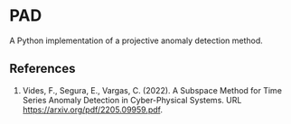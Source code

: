 # PAD
A Python implementation of a projective anomaly detection method.

## References 

1. Vides, F., Segura, E., Vargas, C. (2022). A Subspace Method for Time Series Anomaly Detection in Cyber-Physical Systems. URL https://arxiv.org/pdf/2205.09959.pdf. 
